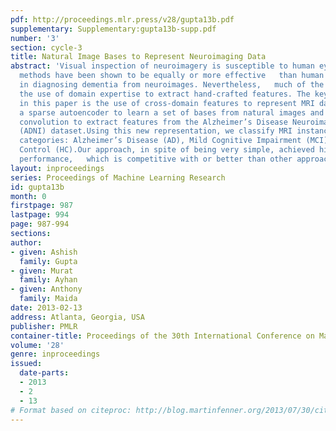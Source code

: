 ```yaml
---
pdf: http://proceedings.mlr.press/v28/gupta13b.pdf
supplementary: Supplementary:gupta13b-supp.pdf
number: '3'
section: cycle-3
title: Natural Image Bases to Represent Neuroimaging Data
abstract: 'Visual inspection of neuroimagery is susceptible to human eye limitations.  Computerized
  methods have been shown to be equally or more effective   than human clinicians
  in diagnosing dementia from neuroimages. Nevertheless,   much of the work involves
  the use of domain expertise to extract hand-crafted features. The key technique
  in this paper is the use of cross-domain features to represent MRI data.  We used
  a sparse autoencoder to learn a set of bases from natural images and   then applied
  convolution to extract features from the Alzheimer’s Disease Neuroimaging Initiative
  (ADNI) dataset.Using this new representation, we classify MRI instances into three
  categories: Alzheimer’s Disease (AD), Mild Cognitive Impairment (MCI) and Healthy
  Control (HC).Our approach, in spite of being very simple, achieved high classification
  performance,   which is competitive with or better than other approaches.'
layout: inproceedings
series: Proceedings of Machine Learning Research
id: gupta13b
month: 0
firstpage: 987
lastpage: 994
page: 987-994
sections: 
author:
- given: Ashish
  family: Gupta
- given: Murat
  family: Ayhan
- given: Anthony
  family: Maida
date: 2013-02-13
address: Atlanta, Georgia, USA
publisher: PMLR
container-title: Proceedings of the 30th International Conference on Machine Learning
volume: '28'
genre: inproceedings
issued:
  date-parts:
  - 2013
  - 2
  - 13
# Format based on citeproc: http://blog.martinfenner.org/2013/07/30/citeproc-yaml-for-bibliographies/
---
```

